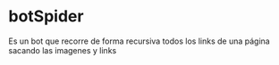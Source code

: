 # botSpider
Es un bot que recorre de forma recursiva  todos los links de una página sacando las imagenes y links
